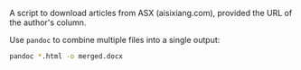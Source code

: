 A script to download articles from ASX (aisixiang.com), provided the URL of the author's column. 

Use `pandoc` to combine multiple files into a single output:

```bash
pandoc *.html -o merged.docx
```